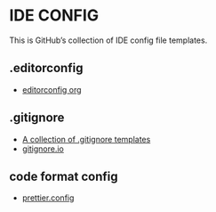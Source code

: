# IDE CONFIG

This is GitHub’s collection of IDE config file templates.

## .editorconfig

- [editorconfig org](https://editorconfig.org/)

## .gitignore

- [A collection of .gitignore templates](https://github.com/github/gitignore)
- [gitignore.io](https://github.com/toptal/gitignore.io)

## code format config

- [prettier.config](./prettier.config.js)
